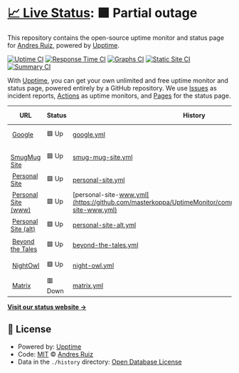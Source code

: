 # [📈 Live Status](https://masterkoppa.github.io/UptimeMonitor): <!--live status--> **🟧 Partial outage**

This repository contains the open-source uptime monitor and status page for [Andres Ruiz](andresjruiz.com), powered by [Upptime](https://github.com/upptime/upptime).

[![Uptime CI](https://github.com/koj-co/upptime/workflows/Uptime%20CI/badge.svg)](https://github.com/koj-co/upptime/actions?query=workflow%3A%22Uptime+CI%22)
[![Response Time CI](https://github.com/koj-co/upptime/workflows/Response%20Time%20CI/badge.svg)](https://github.com/koj-co/upptime/actions?query=workflow%3A%22Response+Time+CI%22)
[![Graphs CI](https://github.com/koj-co/upptime/workflows/Graphs%20CI/badge.svg)](https://github.com/koj-co/upptime/actions?query=workflow%3A%22Graphs+CI%22)
[![Static Site CI](https://github.com/koj-co/upptime/workflows/Static%20Site%20CI/badge.svg)](https://github.com/koj-co/upptime/actions?query=workflow%3A%22Static+Site+CI%22)
[![Summary CI](https://github.com/koj-co/upptime/workflows/Summary%20CI/badge.svg)](https://github.com/koj-co/upptime/actions?query=workflow%3A%22Summary+CI%22)

With [Upptime](https://upptime.js.org), you can get your own unlimited and free uptime monitor and status page, powered entirely by a GitHub repository. We use [Issues](https://github.com/masterkoppa/UptimeMonitor/issues) as incident reports, [Actions](https://github.com/masterkoppa/UptimeMonitor/actions) as uptime monitors, and [Pages](https://masterkoppa.github.io/UptimeMonitor) for the status page.

<!--start: status pages-->
<!-- This summary is generated by Upptime (https://github.com/upptime/upptime) -->
<!-- Do not edit this manually, your changes will be overwritten -->
<!-- prettier-ignore -->
| URL | Status | History | Response Time | Uptime |
| --- | ------ | ------- | ------------- | ------ |
| <img alt="" src="https://favicons.githubusercontent.com/www.google.com" height="13"> [Google](https://www.google.com) | 🟩 Up | [google.yml](https://github.com/masterkoppa/UptimeMonitor/commits/HEAD/history/google.yml) | <details><summary><img alt="Response time graph" src="./graphs/google/response-time-week.png" height="20"> 86ms</summary><br><a href="https://masterkoppa.github.io/UptimeMonitor/history/google"><img alt="Response time 76" src="https://img.shields.io/endpoint?url=https%3A%2F%2Fraw.githubusercontent.com%2Fmasterkoppa%2FUptimeMonitor%2FHEAD%2Fapi%2Fgoogle%2Fresponse-time.json"></a><br><a href="https://masterkoppa.github.io/UptimeMonitor/history/google"><img alt="24-hour response time 78" src="https://img.shields.io/endpoint?url=https%3A%2F%2Fraw.githubusercontent.com%2Fmasterkoppa%2FUptimeMonitor%2FHEAD%2Fapi%2Fgoogle%2Fresponse-time-day.json"></a><br><a href="https://masterkoppa.github.io/UptimeMonitor/history/google"><img alt="7-day response time 86" src="https://img.shields.io/endpoint?url=https%3A%2F%2Fraw.githubusercontent.com%2Fmasterkoppa%2FUptimeMonitor%2FHEAD%2Fapi%2Fgoogle%2Fresponse-time-week.json"></a><br><a href="https://masterkoppa.github.io/UptimeMonitor/history/google"><img alt="30-day response time 81" src="https://img.shields.io/endpoint?url=https%3A%2F%2Fraw.githubusercontent.com%2Fmasterkoppa%2FUptimeMonitor%2FHEAD%2Fapi%2Fgoogle%2Fresponse-time-month.json"></a><br><a href="https://masterkoppa.github.io/UptimeMonitor/history/google"><img alt="1-year response time 76" src="https://img.shields.io/endpoint?url=https%3A%2F%2Fraw.githubusercontent.com%2Fmasterkoppa%2FUptimeMonitor%2FHEAD%2Fapi%2Fgoogle%2Fresponse-time-year.json"></a></details> | <details><summary><a href="https://masterkoppa.github.io/UptimeMonitor/history/google">100.00%</a></summary><a href="https://masterkoppa.github.io/UptimeMonitor/history/google"><img alt="All-time uptime 100.00%" src="https://img.shields.io/endpoint?url=https%3A%2F%2Fraw.githubusercontent.com%2Fmasterkoppa%2FUptimeMonitor%2FHEAD%2Fapi%2Fgoogle%2Fuptime.json"></a><br><a href="https://masterkoppa.github.io/UptimeMonitor/history/google"><img alt="24-hour uptime 100.00%" src="https://img.shields.io/endpoint?url=https%3A%2F%2Fraw.githubusercontent.com%2Fmasterkoppa%2FUptimeMonitor%2FHEAD%2Fapi%2Fgoogle%2Fuptime-day.json"></a><br><a href="https://masterkoppa.github.io/UptimeMonitor/history/google"><img alt="7-day uptime 100.00%" src="https://img.shields.io/endpoint?url=https%3A%2F%2Fraw.githubusercontent.com%2Fmasterkoppa%2FUptimeMonitor%2FHEAD%2Fapi%2Fgoogle%2Fuptime-week.json"></a><br><a href="https://masterkoppa.github.io/UptimeMonitor/history/google"><img alt="30-day uptime 100.00%" src="https://img.shields.io/endpoint?url=https%3A%2F%2Fraw.githubusercontent.com%2Fmasterkoppa%2FUptimeMonitor%2FHEAD%2Fapi%2Fgoogle%2Fuptime-month.json"></a><br><a href="https://masterkoppa.github.io/UptimeMonitor/history/google"><img alt="1-year uptime 100.00%" src="https://img.shields.io/endpoint?url=https%3A%2F%2Fraw.githubusercontent.com%2Fmasterkoppa%2FUptimeMonitor%2FHEAD%2Fapi%2Fgoogle%2Fuptime-year.json"></a></details>
| <img alt="" src="https://favicons.githubusercontent.com/masterkoppa.smugmug.com" height="13"> [SmugMug Site](https://masterkoppa.smugmug.com) | 🟩 Up | [smug-mug-site.yml](https://github.com/masterkoppa/UptimeMonitor/commits/HEAD/history/smug-mug-site.yml) | <details><summary><img alt="Response time graph" src="./graphs/smug-mug-site/response-time-week.png" height="20"> 527ms</summary><br><a href="https://masterkoppa.github.io/UptimeMonitor/history/smug-mug-site"><img alt="Response time 421" src="https://img.shields.io/endpoint?url=https%3A%2F%2Fraw.githubusercontent.com%2Fmasterkoppa%2FUptimeMonitor%2FHEAD%2Fapi%2Fsmug-mug-site%2Fresponse-time.json"></a><br><a href="https://masterkoppa.github.io/UptimeMonitor/history/smug-mug-site"><img alt="24-hour response time 591" src="https://img.shields.io/endpoint?url=https%3A%2F%2Fraw.githubusercontent.com%2Fmasterkoppa%2FUptimeMonitor%2FHEAD%2Fapi%2Fsmug-mug-site%2Fresponse-time-day.json"></a><br><a href="https://masterkoppa.github.io/UptimeMonitor/history/smug-mug-site"><img alt="7-day response time 527" src="https://img.shields.io/endpoint?url=https%3A%2F%2Fraw.githubusercontent.com%2Fmasterkoppa%2FUptimeMonitor%2FHEAD%2Fapi%2Fsmug-mug-site%2Fresponse-time-week.json"></a><br><a href="https://masterkoppa.github.io/UptimeMonitor/history/smug-mug-site"><img alt="30-day response time 520" src="https://img.shields.io/endpoint?url=https%3A%2F%2Fraw.githubusercontent.com%2Fmasterkoppa%2FUptimeMonitor%2FHEAD%2Fapi%2Fsmug-mug-site%2Fresponse-time-month.json"></a><br><a href="https://masterkoppa.github.io/UptimeMonitor/history/smug-mug-site"><img alt="1-year response time 421" src="https://img.shields.io/endpoint?url=https%3A%2F%2Fraw.githubusercontent.com%2Fmasterkoppa%2FUptimeMonitor%2FHEAD%2Fapi%2Fsmug-mug-site%2Fresponse-time-year.json"></a></details> | <details><summary><a href="https://masterkoppa.github.io/UptimeMonitor/history/smug-mug-site">100.00%</a></summary><a href="https://masterkoppa.github.io/UptimeMonitor/history/smug-mug-site"><img alt="All-time uptime 100.00%" src="https://img.shields.io/endpoint?url=https%3A%2F%2Fraw.githubusercontent.com%2Fmasterkoppa%2FUptimeMonitor%2FHEAD%2Fapi%2Fsmug-mug-site%2Fuptime.json"></a><br><a href="https://masterkoppa.github.io/UptimeMonitor/history/smug-mug-site"><img alt="24-hour uptime 100.00%" src="https://img.shields.io/endpoint?url=https%3A%2F%2Fraw.githubusercontent.com%2Fmasterkoppa%2FUptimeMonitor%2FHEAD%2Fapi%2Fsmug-mug-site%2Fuptime-day.json"></a><br><a href="https://masterkoppa.github.io/UptimeMonitor/history/smug-mug-site"><img alt="7-day uptime 100.00%" src="https://img.shields.io/endpoint?url=https%3A%2F%2Fraw.githubusercontent.com%2Fmasterkoppa%2FUptimeMonitor%2FHEAD%2Fapi%2Fsmug-mug-site%2Fuptime-week.json"></a><br><a href="https://masterkoppa.github.io/UptimeMonitor/history/smug-mug-site"><img alt="30-day uptime 100.00%" src="https://img.shields.io/endpoint?url=https%3A%2F%2Fraw.githubusercontent.com%2Fmasterkoppa%2FUptimeMonitor%2FHEAD%2Fapi%2Fsmug-mug-site%2Fuptime-month.json"></a><br><a href="https://masterkoppa.github.io/UptimeMonitor/history/smug-mug-site"><img alt="1-year uptime 100.00%" src="https://img.shields.io/endpoint?url=https%3A%2F%2Fraw.githubusercontent.com%2Fmasterkoppa%2FUptimeMonitor%2FHEAD%2Fapi%2Fsmug-mug-site%2Fuptime-year.json"></a></details>
| <img alt="" src="https://favicons.githubusercontent.com/aruiz.io" height="13"> [Personal Site](https://aruiz.io) | 🟩 Up | [personal-site.yml](https://github.com/masterkoppa/UptimeMonitor/commits/HEAD/history/personal-site.yml) | <details><summary><img alt="Response time graph" src="./graphs/personal-site/response-time-week.png" height="20"> 255ms</summary><br><a href="https://masterkoppa.github.io/UptimeMonitor/history/personal-site"><img alt="Response time 239" src="https://img.shields.io/endpoint?url=https%3A%2F%2Fraw.githubusercontent.com%2Fmasterkoppa%2FUptimeMonitor%2FHEAD%2Fapi%2Fpersonal-site%2Fresponse-time.json"></a><br><a href="https://masterkoppa.github.io/UptimeMonitor/history/personal-site"><img alt="24-hour response time 266" src="https://img.shields.io/endpoint?url=https%3A%2F%2Fraw.githubusercontent.com%2Fmasterkoppa%2FUptimeMonitor%2FHEAD%2Fapi%2Fpersonal-site%2Fresponse-time-day.json"></a><br><a href="https://masterkoppa.github.io/UptimeMonitor/history/personal-site"><img alt="7-day response time 255" src="https://img.shields.io/endpoint?url=https%3A%2F%2Fraw.githubusercontent.com%2Fmasterkoppa%2FUptimeMonitor%2FHEAD%2Fapi%2Fpersonal-site%2Fresponse-time-week.json"></a><br><a href="https://masterkoppa.github.io/UptimeMonitor/history/personal-site"><img alt="30-day response time 251" src="https://img.shields.io/endpoint?url=https%3A%2F%2Fraw.githubusercontent.com%2Fmasterkoppa%2FUptimeMonitor%2FHEAD%2Fapi%2Fpersonal-site%2Fresponse-time-month.json"></a><br><a href="https://masterkoppa.github.io/UptimeMonitor/history/personal-site"><img alt="1-year response time 239" src="https://img.shields.io/endpoint?url=https%3A%2F%2Fraw.githubusercontent.com%2Fmasterkoppa%2FUptimeMonitor%2FHEAD%2Fapi%2Fpersonal-site%2Fresponse-time-year.json"></a></details> | <details><summary><a href="https://masterkoppa.github.io/UptimeMonitor/history/personal-site">100.00%</a></summary><a href="https://masterkoppa.github.io/UptimeMonitor/history/personal-site"><img alt="All-time uptime 100.00%" src="https://img.shields.io/endpoint?url=https%3A%2F%2Fraw.githubusercontent.com%2Fmasterkoppa%2FUptimeMonitor%2FHEAD%2Fapi%2Fpersonal-site%2Fuptime.json"></a><br><a href="https://masterkoppa.github.io/UptimeMonitor/history/personal-site"><img alt="24-hour uptime 100.00%" src="https://img.shields.io/endpoint?url=https%3A%2F%2Fraw.githubusercontent.com%2Fmasterkoppa%2FUptimeMonitor%2FHEAD%2Fapi%2Fpersonal-site%2Fuptime-day.json"></a><br><a href="https://masterkoppa.github.io/UptimeMonitor/history/personal-site"><img alt="7-day uptime 100.00%" src="https://img.shields.io/endpoint?url=https%3A%2F%2Fraw.githubusercontent.com%2Fmasterkoppa%2FUptimeMonitor%2FHEAD%2Fapi%2Fpersonal-site%2Fuptime-week.json"></a><br><a href="https://masterkoppa.github.io/UptimeMonitor/history/personal-site"><img alt="30-day uptime 100.00%" src="https://img.shields.io/endpoint?url=https%3A%2F%2Fraw.githubusercontent.com%2Fmasterkoppa%2FUptimeMonitor%2FHEAD%2Fapi%2Fpersonal-site%2Fuptime-month.json"></a><br><a href="https://masterkoppa.github.io/UptimeMonitor/history/personal-site"><img alt="1-year uptime 100.00%" src="https://img.shields.io/endpoint?url=https%3A%2F%2Fraw.githubusercontent.com%2Fmasterkoppa%2FUptimeMonitor%2FHEAD%2Fapi%2Fpersonal-site%2Fuptime-year.json"></a></details>
| <img alt="" src="https://favicons.githubusercontent.com/www.aruiz.io" height="13"> [Personal Site (www)](https://www.aruiz.io/blog) | 🟩 Up | [personal-site-www.yml](https://github.com/masterkoppa/UptimeMonitor/commits/HEAD/history/personal-site-www.yml) | <details><summary><img alt="Response time graph" src="./graphs/personal-site-www/response-time-week.png" height="20"> 287ms</summary><br><a href="https://masterkoppa.github.io/UptimeMonitor/history/personal-site-www"><img alt="Response time 261" src="https://img.shields.io/endpoint?url=https%3A%2F%2Fraw.githubusercontent.com%2Fmasterkoppa%2FUptimeMonitor%2FHEAD%2Fapi%2Fpersonal-site-www%2Fresponse-time.json"></a><br><a href="https://masterkoppa.github.io/UptimeMonitor/history/personal-site-www"><img alt="24-hour response time 305" src="https://img.shields.io/endpoint?url=https%3A%2F%2Fraw.githubusercontent.com%2Fmasterkoppa%2FUptimeMonitor%2FHEAD%2Fapi%2Fpersonal-site-www%2Fresponse-time-day.json"></a><br><a href="https://masterkoppa.github.io/UptimeMonitor/history/personal-site-www"><img alt="7-day response time 287" src="https://img.shields.io/endpoint?url=https%3A%2F%2Fraw.githubusercontent.com%2Fmasterkoppa%2FUptimeMonitor%2FHEAD%2Fapi%2Fpersonal-site-www%2Fresponse-time-week.json"></a><br><a href="https://masterkoppa.github.io/UptimeMonitor/history/personal-site-www"><img alt="30-day response time 279" src="https://img.shields.io/endpoint?url=https%3A%2F%2Fraw.githubusercontent.com%2Fmasterkoppa%2FUptimeMonitor%2FHEAD%2Fapi%2Fpersonal-site-www%2Fresponse-time-month.json"></a><br><a href="https://masterkoppa.github.io/UptimeMonitor/history/personal-site-www"><img alt="1-year response time 261" src="https://img.shields.io/endpoint?url=https%3A%2F%2Fraw.githubusercontent.com%2Fmasterkoppa%2FUptimeMonitor%2FHEAD%2Fapi%2Fpersonal-site-www%2Fresponse-time-year.json"></a></details> | <details><summary><a href="https://masterkoppa.github.io/UptimeMonitor/history/personal-site-www">100.00%</a></summary><a href="https://masterkoppa.github.io/UptimeMonitor/history/personal-site-www"><img alt="All-time uptime 100.00%" src="https://img.shields.io/endpoint?url=https%3A%2F%2Fraw.githubusercontent.com%2Fmasterkoppa%2FUptimeMonitor%2FHEAD%2Fapi%2Fpersonal-site-www%2Fuptime.json"></a><br><a href="https://masterkoppa.github.io/UptimeMonitor/history/personal-site-www"><img alt="24-hour uptime 100.00%" src="https://img.shields.io/endpoint?url=https%3A%2F%2Fraw.githubusercontent.com%2Fmasterkoppa%2FUptimeMonitor%2FHEAD%2Fapi%2Fpersonal-site-www%2Fuptime-day.json"></a><br><a href="https://masterkoppa.github.io/UptimeMonitor/history/personal-site-www"><img alt="7-day uptime 100.00%" src="https://img.shields.io/endpoint?url=https%3A%2F%2Fraw.githubusercontent.com%2Fmasterkoppa%2FUptimeMonitor%2FHEAD%2Fapi%2Fpersonal-site-www%2Fuptime-week.json"></a><br><a href="https://masterkoppa.github.io/UptimeMonitor/history/personal-site-www"><img alt="30-day uptime 100.00%" src="https://img.shields.io/endpoint?url=https%3A%2F%2Fraw.githubusercontent.com%2Fmasterkoppa%2FUptimeMonitor%2FHEAD%2Fapi%2Fpersonal-site-www%2Fuptime-month.json"></a><br><a href="https://masterkoppa.github.io/UptimeMonitor/history/personal-site-www"><img alt="1-year uptime 100.00%" src="https://img.shields.io/endpoint?url=https%3A%2F%2Fraw.githubusercontent.com%2Fmasterkoppa%2FUptimeMonitor%2FHEAD%2Fapi%2Fpersonal-site-www%2Fuptime-year.json"></a></details>
| <img alt="" src="https://favicons.githubusercontent.com/andresjruiz.com" height="13"> [Personal Site (alt)](https://andresjruiz.com) | 🟩 Up | [personal-site-alt.yml](https://github.com/masterkoppa/UptimeMonitor/commits/HEAD/history/personal-site-alt.yml) | <details><summary><img alt="Response time graph" src="./graphs/personal-site-alt/response-time-week.png" height="20"> 214ms</summary><br><a href="https://masterkoppa.github.io/UptimeMonitor/history/personal-site-alt"><img alt="Response time 193" src="https://img.shields.io/endpoint?url=https%3A%2F%2Fraw.githubusercontent.com%2Fmasterkoppa%2FUptimeMonitor%2FHEAD%2Fapi%2Fpersonal-site-alt%2Fresponse-time.json"></a><br><a href="https://masterkoppa.github.io/UptimeMonitor/history/personal-site-alt"><img alt="24-hour response time 237" src="https://img.shields.io/endpoint?url=https%3A%2F%2Fraw.githubusercontent.com%2Fmasterkoppa%2FUptimeMonitor%2FHEAD%2Fapi%2Fpersonal-site-alt%2Fresponse-time-day.json"></a><br><a href="https://masterkoppa.github.io/UptimeMonitor/history/personal-site-alt"><img alt="7-day response time 214" src="https://img.shields.io/endpoint?url=https%3A%2F%2Fraw.githubusercontent.com%2Fmasterkoppa%2FUptimeMonitor%2FHEAD%2Fapi%2Fpersonal-site-alt%2Fresponse-time-week.json"></a><br><a href="https://masterkoppa.github.io/UptimeMonitor/history/personal-site-alt"><img alt="30-day response time 217" src="https://img.shields.io/endpoint?url=https%3A%2F%2Fraw.githubusercontent.com%2Fmasterkoppa%2FUptimeMonitor%2FHEAD%2Fapi%2Fpersonal-site-alt%2Fresponse-time-month.json"></a><br><a href="https://masterkoppa.github.io/UptimeMonitor/history/personal-site-alt"><img alt="1-year response time 193" src="https://img.shields.io/endpoint?url=https%3A%2F%2Fraw.githubusercontent.com%2Fmasterkoppa%2FUptimeMonitor%2FHEAD%2Fapi%2Fpersonal-site-alt%2Fresponse-time-year.json"></a></details> | <details><summary><a href="https://masterkoppa.github.io/UptimeMonitor/history/personal-site-alt">100.00%</a></summary><a href="https://masterkoppa.github.io/UptimeMonitor/history/personal-site-alt"><img alt="All-time uptime 100.00%" src="https://img.shields.io/endpoint?url=https%3A%2F%2Fraw.githubusercontent.com%2Fmasterkoppa%2FUptimeMonitor%2FHEAD%2Fapi%2Fpersonal-site-alt%2Fuptime.json"></a><br><a href="https://masterkoppa.github.io/UptimeMonitor/history/personal-site-alt"><img alt="24-hour uptime 100.00%" src="https://img.shields.io/endpoint?url=https%3A%2F%2Fraw.githubusercontent.com%2Fmasterkoppa%2FUptimeMonitor%2FHEAD%2Fapi%2Fpersonal-site-alt%2Fuptime-day.json"></a><br><a href="https://masterkoppa.github.io/UptimeMonitor/history/personal-site-alt"><img alt="7-day uptime 100.00%" src="https://img.shields.io/endpoint?url=https%3A%2F%2Fraw.githubusercontent.com%2Fmasterkoppa%2FUptimeMonitor%2FHEAD%2Fapi%2Fpersonal-site-alt%2Fuptime-week.json"></a><br><a href="https://masterkoppa.github.io/UptimeMonitor/history/personal-site-alt"><img alt="30-day uptime 100.00%" src="https://img.shields.io/endpoint?url=https%3A%2F%2Fraw.githubusercontent.com%2Fmasterkoppa%2FUptimeMonitor%2FHEAD%2Fapi%2Fpersonal-site-alt%2Fuptime-month.json"></a><br><a href="https://masterkoppa.github.io/UptimeMonitor/history/personal-site-alt"><img alt="1-year uptime 100.00%" src="https://img.shields.io/endpoint?url=https%3A%2F%2Fraw.githubusercontent.com%2Fmasterkoppa%2FUptimeMonitor%2FHEAD%2Fapi%2Fpersonal-site-alt%2Fuptime-year.json"></a></details>
| <img alt="" src="https://favicons.githubusercontent.com/beyondthetales.com" height="13"> [Beyond the Tales](https://beyondthetales.com) | 🟩 Up | [beyond-the-tales.yml](https://github.com/masterkoppa/UptimeMonitor/commits/HEAD/history/beyond-the-tales.yml) | <details><summary><img alt="Response time graph" src="./graphs/beyond-the-tales/response-time-week.png" height="20"> 342ms</summary><br><a href="https://masterkoppa.github.io/UptimeMonitor/history/beyond-the-tales"><img alt="Response time 216" src="https://img.shields.io/endpoint?url=https%3A%2F%2Fraw.githubusercontent.com%2Fmasterkoppa%2FUptimeMonitor%2FHEAD%2Fapi%2Fbeyond-the-tales%2Fresponse-time.json"></a><br><a href="https://masterkoppa.github.io/UptimeMonitor/history/beyond-the-tales"><img alt="24-hour response time 354" src="https://img.shields.io/endpoint?url=https%3A%2F%2Fraw.githubusercontent.com%2Fmasterkoppa%2FUptimeMonitor%2FHEAD%2Fapi%2Fbeyond-the-tales%2Fresponse-time-day.json"></a><br><a href="https://masterkoppa.github.io/UptimeMonitor/history/beyond-the-tales"><img alt="7-day response time 342" src="https://img.shields.io/endpoint?url=https%3A%2F%2Fraw.githubusercontent.com%2Fmasterkoppa%2FUptimeMonitor%2FHEAD%2Fapi%2Fbeyond-the-tales%2Fresponse-time-week.json"></a><br><a href="https://masterkoppa.github.io/UptimeMonitor/history/beyond-the-tales"><img alt="30-day response time 348" src="https://img.shields.io/endpoint?url=https%3A%2F%2Fraw.githubusercontent.com%2Fmasterkoppa%2FUptimeMonitor%2FHEAD%2Fapi%2Fbeyond-the-tales%2Fresponse-time-month.json"></a><br><a href="https://masterkoppa.github.io/UptimeMonitor/history/beyond-the-tales"><img alt="1-year response time 216" src="https://img.shields.io/endpoint?url=https%3A%2F%2Fraw.githubusercontent.com%2Fmasterkoppa%2FUptimeMonitor%2FHEAD%2Fapi%2Fbeyond-the-tales%2Fresponse-time-year.json"></a></details> | <details><summary><a href="https://masterkoppa.github.io/UptimeMonitor/history/beyond-the-tales">100.00%</a></summary><a href="https://masterkoppa.github.io/UptimeMonitor/history/beyond-the-tales"><img alt="All-time uptime 92.95%" src="https://img.shields.io/endpoint?url=https%3A%2F%2Fraw.githubusercontent.com%2Fmasterkoppa%2FUptimeMonitor%2FHEAD%2Fapi%2Fbeyond-the-tales%2Fuptime.json"></a><br><a href="https://masterkoppa.github.io/UptimeMonitor/history/beyond-the-tales"><img alt="24-hour uptime 100.00%" src="https://img.shields.io/endpoint?url=https%3A%2F%2Fraw.githubusercontent.com%2Fmasterkoppa%2FUptimeMonitor%2FHEAD%2Fapi%2Fbeyond-the-tales%2Fuptime-day.json"></a><br><a href="https://masterkoppa.github.io/UptimeMonitor/history/beyond-the-tales"><img alt="7-day uptime 100.00%" src="https://img.shields.io/endpoint?url=https%3A%2F%2Fraw.githubusercontent.com%2Fmasterkoppa%2FUptimeMonitor%2FHEAD%2Fapi%2Fbeyond-the-tales%2Fuptime-week.json"></a><br><a href="https://masterkoppa.github.io/UptimeMonitor/history/beyond-the-tales"><img alt="30-day uptime 100.00%" src="https://img.shields.io/endpoint?url=https%3A%2F%2Fraw.githubusercontent.com%2Fmasterkoppa%2FUptimeMonitor%2FHEAD%2Fapi%2Fbeyond-the-tales%2Fuptime-month.json"></a><br><a href="https://masterkoppa.github.io/UptimeMonitor/history/beyond-the-tales"><img alt="1-year uptime 92.95%" src="https://img.shields.io/endpoint?url=https%3A%2F%2Fraw.githubusercontent.com%2Fmasterkoppa%2FUptimeMonitor%2FHEAD%2Fapi%2Fbeyond-the-tales%2Fuptime-year.json"></a></details>
| <img alt="" src="https://favicons.githubusercontent.com/codename-nightowl.com" height="13"> [NightOwl](https://codename-nightowl.com) | 🟩 Up | [night-owl.yml](https://github.com/masterkoppa/UptimeMonitor/commits/HEAD/history/night-owl.yml) | <details><summary><img alt="Response time graph" src="./graphs/night-owl/response-time-week.png" height="20"> 356ms</summary><br><a href="https://masterkoppa.github.io/UptimeMonitor/history/night-owl"><img alt="Response time 344" src="https://img.shields.io/endpoint?url=https%3A%2F%2Fraw.githubusercontent.com%2Fmasterkoppa%2FUptimeMonitor%2FHEAD%2Fapi%2Fnight-owl%2Fresponse-time.json"></a><br><a href="https://masterkoppa.github.io/UptimeMonitor/history/night-owl"><img alt="24-hour response time 398" src="https://img.shields.io/endpoint?url=https%3A%2F%2Fraw.githubusercontent.com%2Fmasterkoppa%2FUptimeMonitor%2FHEAD%2Fapi%2Fnight-owl%2Fresponse-time-day.json"></a><br><a href="https://masterkoppa.github.io/UptimeMonitor/history/night-owl"><img alt="7-day response time 356" src="https://img.shields.io/endpoint?url=https%3A%2F%2Fraw.githubusercontent.com%2Fmasterkoppa%2FUptimeMonitor%2FHEAD%2Fapi%2Fnight-owl%2Fresponse-time-week.json"></a><br><a href="https://masterkoppa.github.io/UptimeMonitor/history/night-owl"><img alt="30-day response time 365" src="https://img.shields.io/endpoint?url=https%3A%2F%2Fraw.githubusercontent.com%2Fmasterkoppa%2FUptimeMonitor%2FHEAD%2Fapi%2Fnight-owl%2Fresponse-time-month.json"></a><br><a href="https://masterkoppa.github.io/UptimeMonitor/history/night-owl"><img alt="1-year response time 344" src="https://img.shields.io/endpoint?url=https%3A%2F%2Fraw.githubusercontent.com%2Fmasterkoppa%2FUptimeMonitor%2FHEAD%2Fapi%2Fnight-owl%2Fresponse-time-year.json"></a></details> | <details><summary><a href="https://masterkoppa.github.io/UptimeMonitor/history/night-owl">100.00%</a></summary><a href="https://masterkoppa.github.io/UptimeMonitor/history/night-owl"><img alt="All-time uptime 100.00%" src="https://img.shields.io/endpoint?url=https%3A%2F%2Fraw.githubusercontent.com%2Fmasterkoppa%2FUptimeMonitor%2FHEAD%2Fapi%2Fnight-owl%2Fuptime.json"></a><br><a href="https://masterkoppa.github.io/UptimeMonitor/history/night-owl"><img alt="24-hour uptime 100.00%" src="https://img.shields.io/endpoint?url=https%3A%2F%2Fraw.githubusercontent.com%2Fmasterkoppa%2FUptimeMonitor%2FHEAD%2Fapi%2Fnight-owl%2Fuptime-day.json"></a><br><a href="https://masterkoppa.github.io/UptimeMonitor/history/night-owl"><img alt="7-day uptime 100.00%" src="https://img.shields.io/endpoint?url=https%3A%2F%2Fraw.githubusercontent.com%2Fmasterkoppa%2FUptimeMonitor%2FHEAD%2Fapi%2Fnight-owl%2Fuptime-week.json"></a><br><a href="https://masterkoppa.github.io/UptimeMonitor/history/night-owl"><img alt="30-day uptime 100.00%" src="https://img.shields.io/endpoint?url=https%3A%2F%2Fraw.githubusercontent.com%2Fmasterkoppa%2FUptimeMonitor%2FHEAD%2Fapi%2Fnight-owl%2Fuptime-month.json"></a><br><a href="https://masterkoppa.github.io/UptimeMonitor/history/night-owl"><img alt="1-year uptime 100.00%" src="https://img.shields.io/endpoint?url=https%3A%2F%2Fraw.githubusercontent.com%2Fmasterkoppa%2FUptimeMonitor%2FHEAD%2Fapi%2Fnight-owl%2Fuptime-year.json"></a></details>
| <img alt="" src="https://favicons.githubusercontent.com/matrix.aruiz.io" height="13"> [Matrix](https://matrix.aruiz.io) | 🟥 Down | [matrix.yml](https://github.com/masterkoppa/UptimeMonitor/commits/HEAD/history/matrix.yml) | <details><summary><img alt="Response time graph" src="./graphs/matrix/response-time-week.png" height="20"> 198ms</summary><br><a href="https://masterkoppa.github.io/UptimeMonitor/history/matrix"><img alt="Response time 216" src="https://img.shields.io/endpoint?url=https%3A%2F%2Fraw.githubusercontent.com%2Fmasterkoppa%2FUptimeMonitor%2FHEAD%2Fapi%2Fmatrix%2Fresponse-time.json"></a><br><a href="https://masterkoppa.github.io/UptimeMonitor/history/matrix"><img alt="24-hour response time 211" src="https://img.shields.io/endpoint?url=https%3A%2F%2Fraw.githubusercontent.com%2Fmasterkoppa%2FUptimeMonitor%2FHEAD%2Fapi%2Fmatrix%2Fresponse-time-day.json"></a><br><a href="https://masterkoppa.github.io/UptimeMonitor/history/matrix"><img alt="7-day response time 198" src="https://img.shields.io/endpoint?url=https%3A%2F%2Fraw.githubusercontent.com%2Fmasterkoppa%2FUptimeMonitor%2FHEAD%2Fapi%2Fmatrix%2Fresponse-time-week.json"></a><br><a href="https://masterkoppa.github.io/UptimeMonitor/history/matrix"><img alt="30-day response time 196" src="https://img.shields.io/endpoint?url=https%3A%2F%2Fraw.githubusercontent.com%2Fmasterkoppa%2FUptimeMonitor%2FHEAD%2Fapi%2Fmatrix%2Fresponse-time-month.json"></a><br><a href="https://masterkoppa.github.io/UptimeMonitor/history/matrix"><img alt="1-year response time 216" src="https://img.shields.io/endpoint?url=https%3A%2F%2Fraw.githubusercontent.com%2Fmasterkoppa%2FUptimeMonitor%2FHEAD%2Fapi%2Fmatrix%2Fresponse-time-year.json"></a></details> | <details><summary><a href="https://masterkoppa.github.io/UptimeMonitor/history/matrix">0.00%</a></summary><a href="https://masterkoppa.github.io/UptimeMonitor/history/matrix"><img alt="All-time uptime 49.16%" src="https://img.shields.io/endpoint?url=https%3A%2F%2Fraw.githubusercontent.com%2Fmasterkoppa%2FUptimeMonitor%2FHEAD%2Fapi%2Fmatrix%2Fuptime.json"></a><br><a href="https://masterkoppa.github.io/UptimeMonitor/history/matrix"><img alt="24-hour uptime 0.00%" src="https://img.shields.io/endpoint?url=https%3A%2F%2Fraw.githubusercontent.com%2Fmasterkoppa%2FUptimeMonitor%2FHEAD%2Fapi%2Fmatrix%2Fuptime-day.json"></a><br><a href="https://masterkoppa.github.io/UptimeMonitor/history/matrix"><img alt="7-day uptime 0.00%" src="https://img.shields.io/endpoint?url=https%3A%2F%2Fraw.githubusercontent.com%2Fmasterkoppa%2FUptimeMonitor%2FHEAD%2Fapi%2Fmatrix%2Fuptime-week.json"></a><br><a href="https://masterkoppa.github.io/UptimeMonitor/history/matrix"><img alt="30-day uptime 0.00%" src="https://img.shields.io/endpoint?url=https%3A%2F%2Fraw.githubusercontent.com%2Fmasterkoppa%2FUptimeMonitor%2FHEAD%2Fapi%2Fmatrix%2Fuptime-month.json"></a><br><a href="https://masterkoppa.github.io/UptimeMonitor/history/matrix"><img alt="1-year uptime 49.16%" src="https://img.shields.io/endpoint?url=https%3A%2F%2Fraw.githubusercontent.com%2Fmasterkoppa%2FUptimeMonitor%2FHEAD%2Fapi%2Fmatrix%2Fuptime-year.json"></a></details>

<!--end: status pages-->

[**Visit our status website →**](https://masterkoppa.github.io/UptimeMonitor)

## 📄 License

- Powered by: [Upptime](https://github.com/upptime/upptime)
- Code: [MIT](./LICENSE) © [Andres Ruiz](andresjruiz.com)
- Data in the `./history` directory: [Open Database License](https://opendatacommons.org/licenses/odbl/1-0/)
